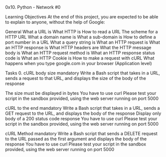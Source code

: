 0x10. Python - Network #0

Learning Objectives At the end of this project, you are expected to be able to explain to anyone, without the help of Google:

General What a URL is What HTTP is How to read a URL The scheme for a HTTP URL What a domain name is What a sub-domain is How to define a port number in a URL What a query string is What an HTTP request is What an HTTP response is What HTTP headers are What the HTTP message body is What an HTTP request method is What an HTTP response status code is What an HTTP Cookie is How to make a request with cURL What happens when you type google.com in your browser (Application level)

Tasks 0. cURL body size mandatory Write a Bash script that takes in a URL, sends a request to that URL, and displays the size of the body of the response

The size must be displayed in bytes You have to use curl Please test your script in the sandbox provided, using the web server running on port 5000

cURL to the end mandatory Write a Bash script that takes in a URL, sends a GET request to the URL, and displays the body of the response
Display only body of a 200 status code response You have to use curl Please test your script in the sandbox provided, using the web server running on port 5000

cURL Method mandatory Write a Bash script that sends a DELETE request to the URL passed as the first argument and displays the body of the response
You have to use curl Please test your script in the sandbox provided, using the web server running on port 5000
